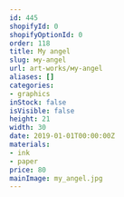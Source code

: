 ```yaml
---
id: 445
shopifyId: 0
shopifyOptionId: 0
order: 118
title: Мy angel
slug: мy-angel
url: art-works/мy-angel
aliases: []
categories:
- graphics
inStock: false
isVisible: false
height: 21
width: 30
date: 2019-01-01T00:00:00Z
materials:
- ink
- paper
price: 80
mainImage: my_angel.jpg
---
```

